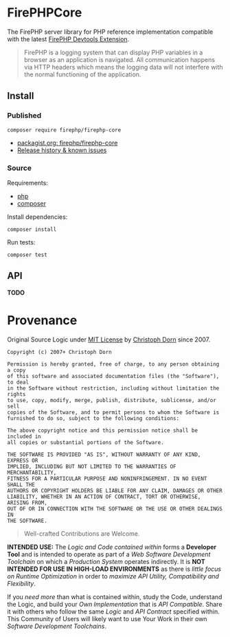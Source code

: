 FirePHPCore
===========

The FirePHP server library for PHP reference implementation compatible with the latest [FirePHP Devtools Extension](https://github.com/firephp/firephp-for-browser-devtools).

> FirePHP is a logging system that can display PHP variables in a browser as an application is navigated. All communication happens via HTTP headers which means the logging data will not interfere with the normal functioning of the application.

Install
-------

### Published

    composer require firephp/firephp-core

  * [packagist.org: firephp/firephp-core](https://packagist.org/packages/firephp/firephp-core)
  * [Release history & known issues](https://github.com/firephp/firephp-core/wiki)

### Source

Requirements:

  * [php](https://www.php.net/)
  * [composer](https://getcomposer.org/)

Install dependencies:

    composer install

Run tests:
  
    composer test


API
---

**TODO**


Provenance
==========

Original Source Logic under [MIT License](https://opensource.org/licenses/mit-license) by [Christoph Dorn](http://christophdorn.com) since 2007.

```
Copyright (c) 2007+ Christoph Dorn

Permission is hereby granted, free of charge, to any person obtaining a copy
of this software and associated documentation files (the "Software"), to deal
in the Software without restriction, including without limitation the rights
to use, copy, modify, merge, publish, distribute, sublicense, and/or sell
copies of the Software, and to permit persons to whom the Software is
furnished to do so, subject to the following conditions:

The above copyright notice and this permission notice shall be included in
all copies or substantial portions of the Software.

THE SOFTWARE IS PROVIDED "AS IS", WITHOUT WARRANTY OF ANY KIND, EXPRESS OR
IMPLIED, INCLUDING BUT NOT LIMITED TO THE WARRANTIES OF MERCHANTABILITY,
FITNESS FOR A PARTICULAR PURPOSE AND NONINFRINGEMENT. IN NO EVENT SHALL THE
AUTHORS OR COPYRIGHT HOLDERS BE LIABLE FOR ANY CLAIM, DAMAGES OR OTHER
LIABILITY, WHETHER IN AN ACTION OF CONTRACT, TORT OR OTHERWISE, ARISING FROM,
OUT OF OR IN CONNECTION WITH THE SOFTWARE OR THE USE OR OTHER DEALINGS IN
THE SOFTWARE.
```

> Well-crafted Contributions are Welcome.

**INTENDED USE:** The *Logic and Code contained within* forms a **Developer Tool** and is intended to operate as part of a *Web Software Development Toolchain* on which a *Production System* operates indirectly. It is **NOT INTENDED FOR USE IN HIGH-LOAD ENVIRONMENTS** as there is *little focus on Runtime Optimization* in order to *maximize API Utility, Compatibility and Flexibility*.

If you *need more* than what is contained within, study the Code, understand the Logic, and build your *Own Implementation* that is *API Compatible*. Share it with others who follow the same *Logic* and *API Contract* specified within. This Community of Users will likely want to use Your Work in their own *Software Development Toolchains*.
